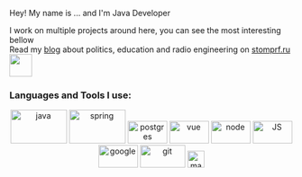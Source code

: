  Hey! My name is ... and I'm Java Developer  </h2> 
  
I work on multiple projects around here, you can see the most interesting bellow </br>
Read my [blog](https://stomprf.ru/) about politics, education and radio engineering on [stomprf.ru](https://stomprf.ru/) <img src="https://media.giphy.com/media/WUlplcMpOCEmTGBtBW/giphy.gif" width="40"> 

### Languages and Tools I use:

<p align="center">
	<img title="Java" alt="java" src="/assets/java.svg" width="100" height="60" />
  <img title="Spring" alt="spring" src="/assets/spring.svg" width="100" height="60" />
  <img title="Postgres" alt="postgres" src="/assets/postgresql.svg" width="70" height="40" />
  <img title="Vue" alt="vue" src="/assets/vue.svg" width="70" height="40" />
  <img title="Node" alt="node" src="/assets/node.svg" width="70" height="40" />
  <img title="Javascript" alt="JS" src="/assets/js.svg" width="70" height="40" />
  <img title="Google" alt="google" src="/assets/google.svg" width="70" height="40" />
  <img title="Git" alt="git" src="/assets/git.svg" width="80" height="40" />
  <img title="Maven" alt="maven" src="/assets/maven.svg" height="30" />
</p>

